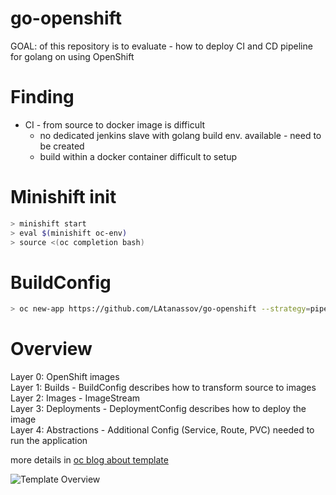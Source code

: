 # go-openshift
GOAL: of this repository is to evaluate - how to deploy CI and CD pipeline for golang on using OpenShift

# Finding

* CI - from source to docker image is difficult
  * no dedicated jenkins slave with golang build env. available - need to be created
  * build within a docker container difficult to setup


# Minishift init

```sh
> minishift start
> eval $(minishift oc-env)
> source <(oc completion bash)
```

# BuildConfig

```sh
> oc new-app https://github.com/LAtanassov/go-openshift --strategy=pipeline
```

# Overview

Layer 0: OpenShift images  
Layer 1: Builds - BuildConfig describes how to transform source to images  
Layer 2: Images - ImageStream   
Layer 3: Deployments - DeploymentConfig describes how to deploy the image  
Layer 4: Abstractions - Additional Config (Service, Route, PVC) needed to run the application  

more details in [oc blog about template]

![Template Overview][overview]


[oc blog about template]: https://blog.openshift.com/part-2-creating-a-template-a-technical-walkthrough/

[overview]: https://i0.wp.com/blog.openshift.com/wp-content/uploads/OSEv3-Template.png?w=1140&ssl=1 "Template Overview"
